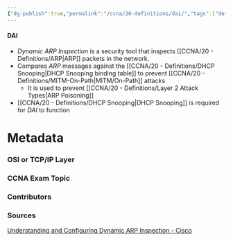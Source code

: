 ```yaml
---
{"dg-publish":true,"permalink":"/ccna/20-definitions/dai/","tags":["defs_ccna"],"created":"2023-11-04T12:45:23.000-07:00","updated":"2023-11-08T13:53:58.707-08:00"}
---
```


#### DAI
- *Dynamic ARP Inspection* is a security tool that inspects [[CCNA/20 - Definitions/ARP\|ARP]] packets in the network.
- Compares *ARP* messages against the [[CCNA/20 - Definitions/DHCP Snooping\|DHCP Snooping binding table]] to prevent [[CCNA/20 - Definitions/MITM-On-Path\|MITM/On-Path]] attacks
	- It is used to prevent [[CCNA/20 - Definitions/Layer 2 Attack Types\|ARP Poisoning]]
- [[CCNA/20 - Definitions/DHCP Snooping\|DHCP Snooping]] is required for *DAI* to function







# Metadata
### OSI or TCP/IP Layer

### CCNA Exam Topic

### Contributors

### Sources
[Understanding and Configuring Dynamic ARP Inspection - Cisco](https://www.cisco.com/c/en/us/td/docs/switches/lan/catalyst4500/12-2/25ew/configuration/guide/conf/dynarp.html)

